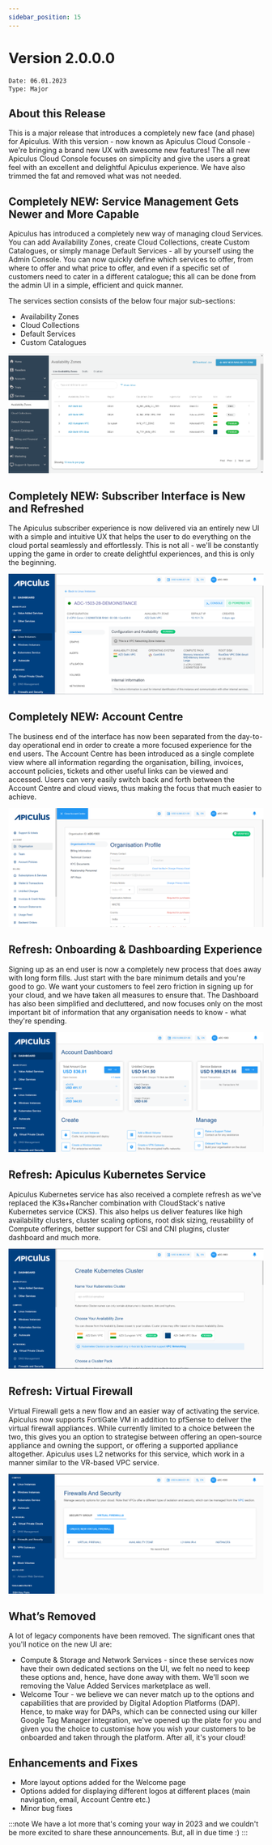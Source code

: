 ```yaml
---
sidebar_position: 15
---
```

# Version 2.0.0.0
```
Date: 06.01.2023
Type: Major
```

## About this Release

This is a major release that introduces a completely new face (and phase) for Apiculus. With this version - now known as Apiculus Cloud Console - we're bringing a brand new UX with awesome new features! The all new Apiculus Cloud Console focuses on simplicity and give the users a great feel with an excellent and delightful Apiculus experience. We have also trimmed the fat and removed what was not needed.

## Completely NEW: Service Management Gets Newer and More Capable

Apiculus has introduced a completely new way of managing cloud Services. You can add Availability Zones, create Cloud Collections, create Custom Catalogues, or simply manage Default Services - all by yourself using the Admin Console. You can now quickly define which services to offer, from where to offer and what price to offer, and even if a specific set of customers need to cater in a different catalogue; this all can be done from the admin UI in a simple, efficient and quick manner.

The services section consists of the below four major sub-sections:

- Availability Zones
- Cloud Collections
- Default Services
- Custom Catalogues

![Screenshot_20230102_131409](img/20001.png)

## Completely NEW: Subscriber Interface is New and Refreshed

The Apiculus subscriber experience is now delivered via an entirely new UI with a simple and intuitive UX that helps the user to do everything on the cloud portal seamlessly and effortlessly. This is not all - we'll be constantly upping the game in order to create delightful experiences, and this is only the beginning.

![Screenshot_20230102_133324](img/20002.png)

## Completely NEW: Account Centre

The business end of the interface has now been separated from the day-to-day operational end in order to create a more focused experience for the end users. The Account Centre has been introduced as a single complete view where all information regarding the organisation, billing, invoices, account policies, tickets and other useful links can be viewed and accessed. Users can very easily switch back and forth between the Account Centre and cloud views, thus making the focus that much easier to achieve.

![Screenshot_20230102_131828](img/20003.png)

## Refresh: Onboarding & Dashboarding Experience

Signing up as an end user is now a completely new process that does away with long form fills. Just start with the bare minimum details and you're good to go. We want your customers to feel zero friction in signing up for your cloud, and we have taken all measures to ensure that. The Dashboard has also been simplified and decluttered, and now focuses only on the most important bit of information that any organisation needs to know - what they're spending.

![Screenshot_20230102_133411](img/20004.png)

## Refresh: Apiculus Kubernetes Service

Apiculus Kubernetes service has also received a complete refresh as we've replaced the K3s+Rancher combination with CloudStack's native Kubernetes service (CKS). This also helps us deliver features like high availability clusters, cluster scaling options, root disk sizing, reusability of Compute offerings, better support for CSI and CNI plugins, cluster dashboard and much more.

![Screenshot_20230102_133913](img/20005.png)

## Refresh: Virtual Firewall

Virtual Firewall gets a new flow and an easier way of activating the service. Apiculus now supports FortiGate VM in addition to pfSense to deliver the virtual firewall appliances. While currently limited to a choice between the two, this gives you an option to strategise between offering an open-source appliance and owning the support, or offering a supported appliance altogether. Apiculus uses L2 networks for this service, which work in a manner similar to the VR-based VPC service.

![Screenshot_20230102_135319](img/20006.png)

## What’s Removed

A lot of legacy components have been removed. The significant ones that you'll notice on the new UI are:

- Compute & Storage and Network Services - since these services now have their own dedicated sections on the UI, we felt no need to keep these options and, hence, have done away with them. We'll soon we removing the Value Added Services marketplace as well.
- Welcome Tour - we believe we can never match up to the options and capabilities that are provided by Digital Adoption Platforms (DAP). Hence, to make way for DAPs, which can be connected using our killer Google Tag Manager integration, we've opened up the plate for you and given you the choice to customise how you wish your customers to be onboarded and taken through the platform. After all, it's your cloud!

## Enhancements and Fixes

- More layout options added for the Welcome page
- Options added for displaying different logos at different places (main navigation, email, Account Centre etc.)
- Minor bug fixes

:::note
We have a lot more that's coming your way in 2023 and we couldn't be more excited to share these announcements. But, all in due time :)
:::
